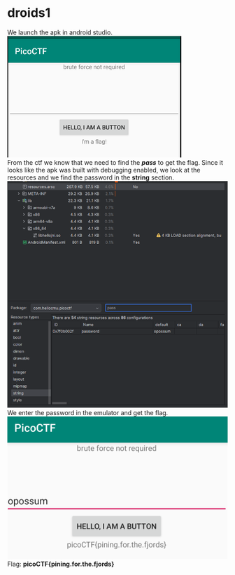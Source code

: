 # droids1
We launch the apk in android studio.  
![alt text](image-1.png)  
From the ctf we know that we need to find the ***pass*** to get the flag. Since it looks like the apk was built with debugging enabled, we look at the resources and we find the password in the **string** section.  
![alt text](image-2.png)  
We enter the password in the emulator and get the flag.  
![alt text](image.png)  
Flag: **picoCTF{pining.for.the.fjords}**